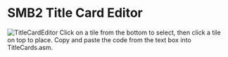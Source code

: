 # SMB2 Title Card Editor
![TitleCardEditor](https://github.com/CircleFriendo/smb2-resources/assets/131226495/872b46de-7fac-4acf-8d10-33b5ef93dd47)
Click on a tile from the bottom to select, then click a tile on top to place.
Copy and paste the code from the text box into TitleCards.asm.
